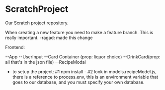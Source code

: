 # ScratchProject

Our Scratch project repository.

When creating a new feature you need to make a feature branch.
This is really important.
-ragad: made this change

Frontend:

--App
        --UserInput
            --Card Container (prop: liquor choice)
                --DrinkCard(prop: all that's in the json file)
                --RecipeModal
    

- to setup the project:
    #1 npm install -
    #2 look in models.recipeModel.js, there is a reference to process.env, this is an environment variable that goes to our database, and you must specify your own database.